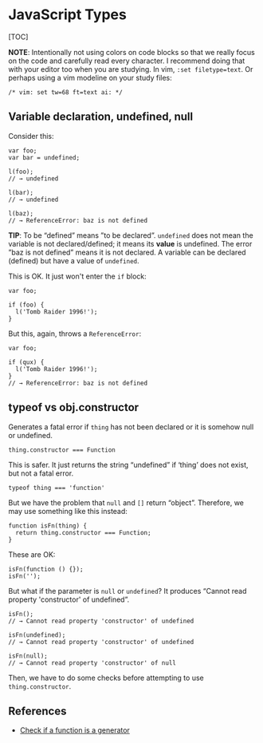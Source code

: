 # JavaScript Types

[TOC]

**NOTE**: Intentionally not using colors on code blocks so that we really focus on the code and carefully read every character. I recommend doing that with your editor too when you are studying. In vim, `:set filetype=text`. Or perhaps using a vim modeline on your study files:

```
/* vim: set tw=68 ft=text ai: */
```



## Variable declaration, undefined, null

Consider this:

```
var foo;
var bar = undefined;

l(foo);
// → undefined

l(bar);
// → undefined

l(baz);
// → ReferenceError: baz is not defined
```

**TIP**: To be “defined” means  ”to be declared”. `undefined` does not mean the variable is not declared/defined; it means its **value** is undefined. The error ”baz is not defined” means it is not declared. A variable can be declared (defined) but have a value of `undefined`.

This is OK. It just won't enter the `if` block:

```
var foo;

if (foo) {
  l('Tomb Raider 1996!');
}
```

But this, again, throws a `ReferenceError`:

```
var foo;

if (qux) {
  l('Tomb Raider 1996!');
}
// → ReferenceError: baz is not defined
```



typeof vs obj.constructor
-------------------------

Generates a fatal error if `thing` has not been declared or it is somehow null or undefined.

`````
thing.constructor === Function
`````

This is safer. It just returns the string “undefined” if ‘thing’ does not exist, but not a fatal error.

```
typeof thing === 'function'
```

But we have the problem that `null` and `[]` return “object”. Therefore, we may use something like this instead:

```
function isFn(thing) {
  return thing.constructor === Function;
}
```


These are OK:

```
isFn(function () {});
isFn('');
```


But what if the parameter is `null` or `undefined`? It produces “Cannot read property 'constructor' of undefined”.

```
isFn();
// → Cannot read property 'constructor' of undefined

isFn(undefined);
// → Cannot read property 'constructor' of undefined

isFn(null);
// → Cannot read property 'constructor' of null
```

Then, we have to do some checks before attempting to use `thing.constructor`.





## References

- [Check if a function is a generator](https://stackoverflow.com/questions/16754956/check-if-function-is-a-generator)

